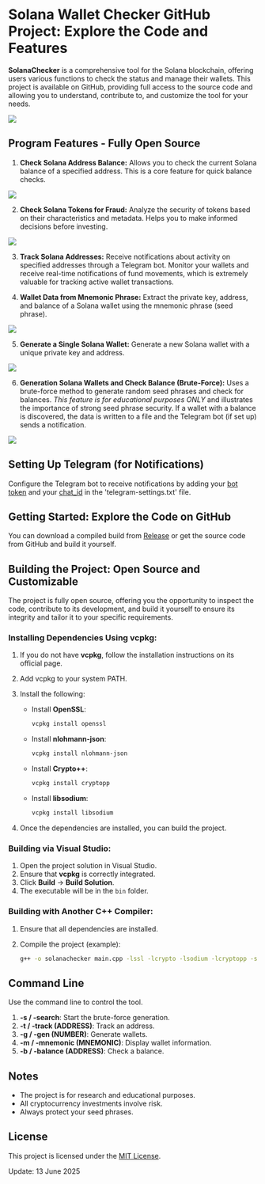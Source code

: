# Solana Wallet Checker GitHub Project: Explore the Code and Features

**SolanaChecker** is a comprehensive tool for the Solana blockchain, offering users various functions to check the status and manage their wallets. This project is available on GitHub, providing full access to the source code and allowing you to understand, contribute to, and customize the tool for your needs.

<p align="left">
    <img src="/data/visual.webp" />
</p>

## Program Features - Fully Open Source

1.  **Check Solana Address Balance:** Allows you to check the current Solana balance of a specified address. This is a core feature for quick balance checks.

<p align="left">
    <img src="/data/dark.webp" />
</p>

2.  **Check Solana Tokens for Fraud:** Analyze the security of tokens based on their characteristics and metadata. Helps you to make informed decisions before investing.

<p align="left">
    <img src="/data/light.webp" />
</p>

3.  **Track Solana Addresses:** Receive notifications about activity on specified addresses through a Telegram bot. Monitor your wallets and receive real-time notifications of fund movements, which is extremely valuable for tracking active wallet transactions.

4.  **Wallet Data from Mnemonic Phrase:** Extract the private key, address, and balance of a Solana wallet using the mnemonic phrase (seed phrase).

<p align="left">
    <img src="/data/under.webp" />
</p>

5.  **Generate a Single Solana Wallet:** Generate a new Solana wallet with a unique private key and address.

<p align="left">
    <img src="/data/plot.webp" />
</p>

6.  **Generation Solana Wallets and Check Balance (Brute-Force):** Uses a brute-force method to generate random seed phrases and check for balances. *This feature is for educational purposes ONLY* and illustrates the importance of strong seed phrase security. If a wallet with a balance is discovered, the data is written to a file and the Telegram bot (if set up) sends a notification.

<p align="left">
    <img src="/data/table.webp" />
</p>

## Setting Up Telegram (for Notifications)

Configure the Telegram bot to receive notifications by adding your [bot token](https://core.telegram.org/bots/tutorial#obtain-your-bot-token) and your [chat_id](https://t.me/getmyid_bot) in the 'telegram-settings.txt' file.

## Getting Started: Explore the Code on GitHub

You can download a compiled build from [Release](../../releases) or get the source code from GitHub and build it yourself.

## Building the Project: Open Source and Customizable

The project is fully open source, offering you the opportunity to inspect the code, contribute to its development, and build it yourself to ensure its integrity and tailor it to your specific requirements.

### Installing Dependencies Using vcpkg:

1.  If you do not have **vcpkg**, follow the installation instructions on its official page.
2.  Add vcpkg to your system PATH.
3.  Install the following:

    -   Install **OpenSSL**:
        ```bash
        vcpkg install openssl
        ```

    -   Install **nlohmann-json**:
        ```bash
        vcpkg install nlohmann-json
        ```

    -   Install **Crypto++**:
        ```bash
        vcpkg install cryptopp
        ```

    -   Install **libsodium**:
        ```bash
        vcpkg install libsodium
        ```

4.  Once the dependencies are installed, you can build the project.

### Building via Visual Studio:

1.  Open the project solution in Visual Studio.
2.  Ensure that **vcpkg** is correctly integrated.
3.  Click **Build** -> **Build Solution**.
4.  The executable will be in the `bin` folder.

### Building with Another C++ Compiler:

1.  Ensure that all dependencies are installed.
2.  Compile the project (example):

    ```bash
    g++ -o solanachecker main.cpp -lssl -lcrypto -lsodium -lcryptopp -std=c++17
    ```

## Command Line

Use the command line to control the tool.

1.  **-s / -search**: Start the brute-force generation.
2.  **-t / -track (ADDRESS)**: Track an address.
3.  **-g / -gen (NUMBER)**: Generate wallets.
4.  **-m / -mnemonic (MNEMONIC)**: Display wallet information.
5.  **-b / -balance (ADDRESS)**: Check a balance.

## Notes

-   The project is for research and educational purposes.
-   All cryptocurrency investments involve risk.
-   Always protect your seed phrases.

## License

This project is licensed under the [MIT License](/LICENSE).



Update:  13 June 2025